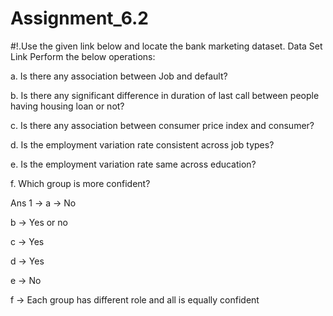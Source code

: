 # Assignment_6.2

#!.Use the given link below and locate the bank marketing dataset. Data Set Link Perform the below operations:

a. Is there any association between Job and default?

b. Is there any significant difference in duration of last call between people having housing loan or not?

c. Is there any association between consumer price index and consumer?

d. Is the employment variation rate consistent across job types?

e. Is the employment variation rate same across education?

f. Which group is more confident?

Ans 1 -> a -> No

b -> Yes or no

c -> Yes

d -> Yes

e -> No

f -> Each group has different role and all is equally confident

